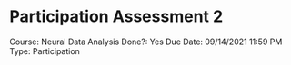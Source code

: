 # Participation Assessment 2

Course: Neural Data Analysis
Done?: Yes
Due Date: 09/14/2021 11:59 PM
Type: Participation